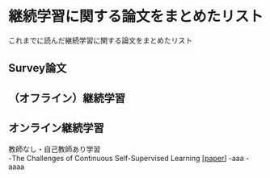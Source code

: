 # 継続学習に関する論文をまとめたリスト
これまでに読んだ継続学習に関する論文をまとめたリスト
## Survey論文

## （オフライン）継続学習

## オンライン継続学習
教師なし・自己教師あり学習 \
 -The Challenges of Continuous Self-Supervised Learning [[paper](https://arxiv.org/abs/2203.12710)]
 -aaa
 -aaaa
 

